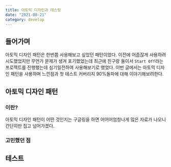 ```yaml
---
title: 아토믹 디자인과 테스팅
date: "2021-08-21"
category: develop
---
```


## 들어가며

아토믹 디자인 패턴은 한번쯤 사용해보고 싶었던 패턴이었다. 이전에 어줍잖게 사용하려 시도했었지만 무언가 문제가 생겨 포기했었는데 최근에 친구랑 둘이서 `Start Off`라는 프로젝트를 진행했는데 심기일전하여 사용해보기로 했었다. 이번 글에서는 아토믹 디자인 패턴을 사용하며 느낀점과 첫 테스트 커버리지 90%돌파에 대해 이야기해보려한다.

## 아토믹 디자인 패턴

### 이란?

아토믹 디자인 패턴이 어떤 것인지는 구글링을 하면 어어어엄청나게 많은 자료가 나오니 간단히만 집고 넘어가겠다.

### 고민했던 점

###

## 테스트
